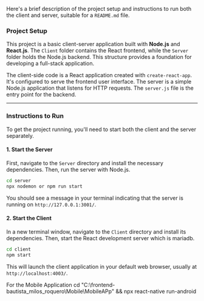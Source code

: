Here's a brief description of the project setup and instructions to run both the client and server, suitable for a `README.md` file.

### Project Setup

This project is a basic client-server application built with **Node.js** and **React.js**. The `Client` folder contains the React frontend, while the `Server` folder holds the Node.js backend. This structure provides a foundation for developing a full-stack application.

The client-side code is a React application created with `create-react-app`. It's configured to serve the frontend user interface. The server is a simple Node.js application that listens for HTTP requests. The `server.js` file is the entry point for the backend.

-----

### Instructions to Run

To get the project running, you'll need to start both the client and the server separately.

#### 1\. Start the Server

First, navigate to the `Server` directory and install the necessary dependencies. Then, run the server with Node.js.

```bash
cd server
npx nodemon or npm run start
```

You should see a message in your terminal indicating that the server is running on `http://127.0.0.1:3001/`.

#### 2\. Start the Client

In a new terminal window, navigate to the `Client` directory and install its dependencies. Then, start the React development server which is mariadb.

```bash
cd client
npm start
```

This will launch the client application in your default web browser, usually at `http://localhost:4003/`.


For the Mobile Application
  cd "C:\frontend-bautista_milos_roquero\Mobile\MobileAPp" && npx react-native run-android
  









